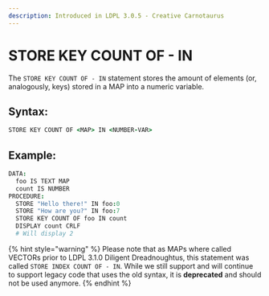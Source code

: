 ```yaml
---
description: Introduced in LDPL 3.0.5 - Creative Carnotaurus
---
```


# STORE KEY COUNT OF - IN

The `STORE KEY COUNT OF - IN` statement stores the amount of elements \(or, analogously, keys\) stored in a MAP into a numeric variable.

## Syntax:

```coffeescript
STORE KEY COUNT OF <MAP> IN <NUMBER-VAR>
```

## Example:

```coffeescript
DATA:
  foo IS TEXT MAP
  count IS NUMBER
PROCEDURE:
  STORE "Hello there!" IN foo:0
  STORE "How are you?" IN foo:7
  STORE KEY COUNT OF foo IN count
  DISPLAY count CRLF
  # Will display 2
```

{% hint style="warning" %}
Please note that as MAPs where called VECTORs prior to LDPL 3.1.0 Diligent Dreadnoughtus, this statement was called `STORE INDEX COUNT OF - IN`. While we still support and will continue to support legacy code that uses the old syntax, it is **deprecated** and should not be used anymore.
{% endhint %}


